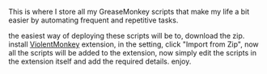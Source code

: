 This is where I store all my GreaseMonkey scripts that make my life a bit easier by automating frequent and repetitive tasks.

the easiest way of deploying these scripts will be to, download the zip.
install [ViolentMonkey](https://chrome.google.com/webstore/detail/violentmonkey/jinjaccalgkegednnccohejagnlnfdag) extension, 
in the setting, click "Import from Zip",
now all the scripts will be added to the extension, 
now simply edit the scripts in the extension itself and add the required details.
enjoy.
